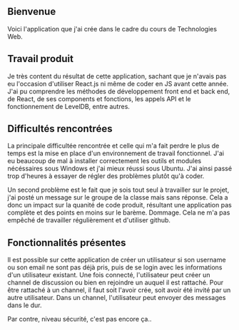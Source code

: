 ## Bienvenue

Voici l'application que j'ai crée dans le cadre du cours de Technologies Web.

## Travail produit

Je très content du résultat de cette application, sachant que je n'avais pas eu l'occasion d'utiliser React.js ni même de coder en JS avant cette année.
J'ai pu comprendre les méthodes de développement front end et back end, de React, de ses components et fonctions, les appels API et le fonctionnement de LevelDB, entre autres.

## Difficultés rencontrées

La principale difficultée rencontrée et celle qui m'a fait perdre le plus de temps est la mise en place d'un environnement de travail fonctionnel.
J'ai eu beaucoup de mal à installer correctement les outils et modules nécéssaires sous Windows et j'ai mieux réussi sous Ubuntu. J'ai ainsi passé trop d'heures à essayer de régler des problèmes plutôt qu'à coder.

Un second problème est le fait que je sois tout seul à travailler sur le projet, j'ai posté un message sur le groupe de la classe mais sans réponse. Cela a donc un impact sur la quanité de code produit, résultant une application pas complète et des points en moins sur le barème. Dommage.
Cela ne m'a pas empêché de travailler régulièrement et d'utiliser github.

## Fonctionnalités présentes

Il est possible sur cette application de créer un utilisateur si son username ou son email ne sont pas déjà pris, puis de se login avec les informations d'un utilisateur existant.
Une fois connecté, l'utilisateur peut créer un channel de discussion ou bien en rejoindre un auquel il est rattaché. Pour être rattaché à un channel, il faut soit l'avoir crée, soit avoir été invité par un autre utilisateur.
Dans un channel, l'utilisateur peut envoyer des messages dans le dur.


Par contre, niveau sécurité, c'est pas encore ça..
